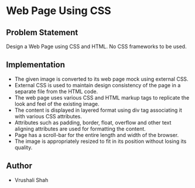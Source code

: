 # Web Page Using CSS

## Problem Statement
Design a Web Page using CSS and HTML. No CSS frameworks to be used.
 
## Implementation
- The given image is converted to its web page mock using external CSS.
- External CSS is used to maintain design consistency of the page in a separate file from the HTML code.
- The web page uses various CSS and HTML markup tags to replicate the look and feel of the existing image.
- The content is displayed in layered format using div tag associating it with various CSS attributes.
- Attributes such as padding, border, float, overflow and other text aligning attributes are used for formatting the content.
- Page has a scroll-bar for the entire length and width of the browser.
- The image is appropriately resized to fit in its position without losing its quality.
 
## Author
- Vrushali Shah
